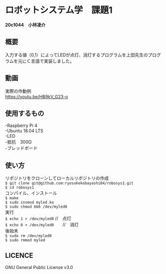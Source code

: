 
# ロボットシステム学　課題1
**20c1044　小林凌介**
## 概要 
入力する値（0,1）によってLEDが点灯、消灯するプログラムを上田先生のプログラムを元にＣ言語で実装しました。
## 動画  
実際の作動例  
<https://youtu.be/HB9kV_G23-o>
## 使用するもの
  -Raspberry Pi 4  
  -Ubuntu 18.04 LTS  
  -LED  
  -抵抗　300Ω  
  -ブレッドボード

## 使い方  
リポジトリをクローンしてローカルリポジトリの作成  
`$ git clone git@github.com:ryosukekobayashi84/robosys1.git`  
`$ cd robosys1`  
コンパイル、インストール  
 `$ make`  
 `$ sudo insmod myled.ko`  
 `$ sudo chmod 666 /dev/myled0`  
 実行  
 `$ echo 1 > /dev/myled0`    //　点灯    
 `$ echo 0 > /dev/myled0`　　//　消灯  
 後始末  
 `$ sudo rm /dev/myled0`  
 `$ sudo rmmod myled`  
 ## LICENCE  
 GNU General Public License v3.0  
 
 
 
